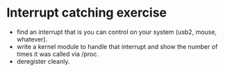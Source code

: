# Interrupt catching exercise

* find an interrupt that is you can control on your system (usb2, mouse, whatever).
* write a kernel module to handle that interrupt and show the number of times it was called via /proc.
* deregister cleanly.
